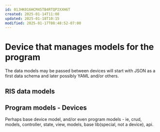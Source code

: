 ```yaml
---
id: 01JHK016HCM45TB4RTQP2XXH6T
created: 2025-01-14T11:08
updated: 2025-01-18T10:15
modified: 2025-01-17T08:48:52-07:00
---
```


# Device that manages models for the program

The data models may be passed between devices will start with JSON as a first data schema and later possibly YAML and/or others.


## RIS data models

## Program models - Devices
Perhaps base device model, and/or even program models - ie, crud, models, controller, state, view, models, base lib(special, not a device), api. 







